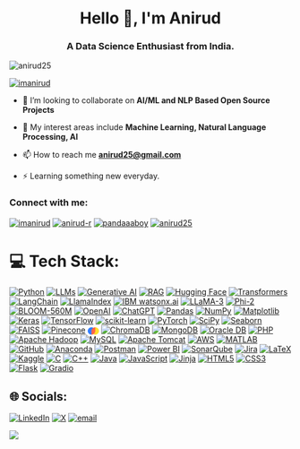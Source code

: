 <!--
**anirud25/anirud25** is a ✨ _special_ ✨ repository because its `README.md` (this file) appears on your GitHub profile.

Here are some ideas to get you started:

-  I’m currently working on ...
-  I’m currently learning ...
-  I’m looking to collaborate on ...
- 🤔 I’m looking for help with ...
- 💬 Ask me about ...
- 📫 How to reach me: ...
- 😄 Pronouns: ...
- ⚡ Fun fact: ...
-->

<h1 align="center">Hello 👋, I'm Anirud</h1>

<h3 align="center">A Data Science Enthusiast from India.</h3>

<p align="left"> <img src="https://komarev.com/ghpvc/?username=anirud25&label=Profile%20views&color=0e75b6&style=flat" alt="anirud25" /> </p>

<p align="left"> <a href="https://twitter.com/imanirud" target="blank"><img src="https://img.shields.io/twitter/follow/imanirud?logo=twitter&style=for-the-badge" alt="imanirud" /></a> </p>

- 👯 I’m looking to collaborate on **AI/ML and NLP Based Open Source Projects**

- 🔭 My interest areas include **Machine Learning, Natural Language Processing, AI**

- 📫 How to reach me **anirud25@gmail.com**

- ⚡ Learning something new everyday. 

<h3 align="left">Connect with me:</h3>
<p align="left">
<a href="https://twitter.com/imanirud" target="blank"><img align="center" src="https://raw.githubusercontent.com/rahuldkjain/github-profile-readme-generator/master/src/images/icons/Social/twitter.svg" alt="imanirud" height="30" width="40" /></a>
<a href="https://linkedin.com/in/anirud-r" target="blank"><img align="center" src="https://raw.githubusercontent.com/rahuldkjain/github-profile-readme-generator/master/src/images/icons/Social/linked-in-alt.svg" alt="anirud-r" height="30" width="40" /></a>
<a href="https://kaggle.com/pandaaaboy" target="blank"><img align="center" src="https://raw.githubusercontent.com/rahuldkjain/github-profile-readme-generator/master/src/images/icons/Social/kaggle.svg" alt="pandaaaboy" height="30" width="40" /></a>
<a href="https://www.hackerrank.com/anirud25" target="blank"><img align="center" src="https://raw.githubusercontent.com/rahuldkjain/github-profile-readme-generator/master/src/images/icons/Social/hackerrank.svg" alt="anirud25" height="30" width="40" /></a>
</p>


# 💻 Tech Stack:
[![Python](https://img.shields.io/badge/Python-3670A0?style=flat&logo=python&logoColor=ffdd54)](https://www.python.org/)
[![LLMs](https://img.shields.io/badge/LLMs-FF6F00?style=flat&logo=openai&logoColor=white)](#)
[![Generative AI](https://img.shields.io/badge/Generative%20AI-FF8C00?style=flat)](https://www.ibm.com/think/topics/generative-ai)
[![RAG](https://img.shields.io/badge/RAG-Retrieval--Augmented--Generation-4B9CE2?style=flat)](https://en.wikipedia.org/wiki/Retrieval-augmented_generation)
[![Hugging Face](https://img.shields.io/badge/HuggingFace-FFD21E?style=flat&logo=huggingface&logoColor=black)](https://huggingface.co/)
[![Transformers](https://img.shields.io/badge/Transformers-005BBB?style=flat&logo=huggingface&logoColor=white)](https://huggingface.co/transformers)
[![LangChain](https://img.shields.io/badge/LangChain-00A6FF?style=flat&logo=langchain&logoColor=white)](https://langchain.com/)
[![LlamaIndex](https://img.shields.io/badge/LlamaIndex-FF6B6B?style=flat&logo=llamaindex&logoColor=white)](https://www.llamaindex.ai/)
[![IBM watsonx.ai](https://img.shields.io/badge/watsonx.ai-000000?style=flat&logo=ibm&logoColor=white)](https://www.ibm.com/products/watsonx-ai)
[![LLaMA-3](https://img.shields.io/badge/LLaMA-3B-222222?style=flat&logo=huggingface&logoColor=white)](https://huggingface.co/meta-llama/Llama-3.2-3B)
[![Phi-2](https://img.shields.io/badge/Phi-2-style=flat&logo=huggingface&logoColor=white)](https://huggingface.co/microsoft/phi-2)
[![BLOOM-560M](https://img.shields.io/badge/BLOOM-560M-FF4B4B?style=flat&logo=huggingface&logoColor=white)](https://huggingface.co/bigscience/bloom-560m)
[![OpenAI](https://img.shields.io/badge/OpenAI-412991?style=flat&logo=openai&logoColor=white)](https://openai.com/)
[![ChatGPT](https://img.shields.io/badge/ChatGPT-00A67E?style=flat&logo=openai&logoColor=white)](https://chat.openai.com/)
[![Pandas](https://img.shields.io/badge/Pandas-150458?style=flat&logo=pandas&logoColor=white)](https://pandas.pydata.org/)
[![NumPy](https://img.shields.io/badge/NumPy-013243?style=flat&logo=numpy&logoColor=white)](https://numpy.org/)
[![Matplotlib](https://img.shields.io/badge/Matplotlib-ffffff?style=flat&logo=matplotlib&logoColor=black)](https://matplotlib.org/)
[![Keras](https://img.shields.io/badge/Keras-D00000?style=flat&logo=keras&logoColor=white)](https://keras.io/)
[![TensorFlow](https://img.shields.io/badge/TensorFlow-FF6F00?style=flat&logo=tensorflow&logoColor=white)](https://www.tensorflow.org/)
[![scikit-learn](https://img.shields.io/badge/scikit--learn-F7931E?style=flat&logo=scikit-learn&logoColor=white)](https://scikit-learn.org/)
[![PyTorch](https://img.shields.io/badge/PyTorch-EE4C2C?style=flat&logo=pytorch&logoColor=white)](https://pytorch.org/)
[![SciPy](https://img.shields.io/badge/SciPy-0C55A5?style=flat&logo=scipy&logoColor=white)](https://scipy.org/)
[![Seaborn](https://img.shields.io/badge/Seaborn-4B8BBE?style=flat&logo=seaborn&logoColor=white)](https://seaborn.pydata.org/)
[![FAISS](https://img.shields.io/badge/FAISS-3B5998?style=flat&logo=faiss&logoColor=white)](https://faiss.ai/)
[![Pinecone](https://img.shields.io/badge/Pinecone-00C2A8?style=flat&logo=pinecone&logoColor=white)](https://www.pinecone.io/)
<img src="assets/chromadb.svg" alt="ChromaDB" width="20" style="vertical-align:middle"/>
[![ChromaDB](https://img.shields.io/badge/ChromaDB-6C5CE7?style=flat)](https://trychroma.com/)
[![MongoDB](https://img.shields.io/badge/MongoDB-4ea94b?style=flat&logo=mongodb&logoColor=white)](https://www.mongodb.com/)
[![Oracle DB](https://img.shields.io/badge/Oracle%20DB-F80000?style=flat&logo=databricks&logoColor=white)](https://www.oracle.com/database/)
[![PHP](https://img.shields.io/badge/PHP-777BB4?style=flat&logo=php&logoColor=white)](https://www.php.net/)
[![Apache Hadoop](https://img.shields.io/badge/Apache%20Hadoop-66CCFF?style=flat&logo=apachehadoop&logoColor=black)](https://hadoop.apache.org/) 
[![MySQL](https://img.shields.io/badge/MySQL-4479A1?style=flat&logo=mysql&logoColor=white)](https://www.mysql.com/) 
[![Apache Tomcat](https://img.shields.io/badge/Apache%20Tomcat-F8DC75?style=flat&logo=apache-tomcat&logoColor=black)](https://tomcat.apache.org/)
[![AWS](https://img.shields.io/badge/AWS-FF9900?style=flat&logo=amazon-aws&logoColor=white)](https://aws.amazon.com/) 
[![MATLAB](https://img.shields.io/badge/MATLAB-e3792b?style=flat&logo=mathworks&logoColor=white)](https://www.mathworks.com/)
[![GitHub](https://img.shields.io/badge/GitHub-121011?style=flat&logo=github&logoColor=white)](https://github.com/)
[![Anaconda](https://img.shields.io/badge/Anaconda-44A833?style=flat&logo=anaconda&logoColor=white)](https://www.anaconda.com/)
[![Postman](https://img.shields.io/badge/Postman-FF6C37?style=flat&logo=postman&logoColor=white)](https://www.postman.com/)
[![Power BI](https://img.shields.io/badge/Power%20BI-F2C811?style=flat&logo=powerbi&logoColor=black)](https://powerbi.microsoft.com/)
[![SonarQube](https://img.shields.io/badge/SonarQube-000000?style=flat&logo=sonarqube&logoColor=4E9BCD)](https://www.sonarqube.org/)
[![Jira](https://img.shields.io/badge/Jira-0A0FFF?style=flat&logo=jira&logoColor=white)](https://www.atlassian.com/software/jira)
[![LaTeX](https://img.shields.io/badge/LaTeX-008080?style=flat&logo=latex&logoColor=white)](https://www.latex-project.org/)
[![Kaggle](https://img.shields.io/badge/Kaggle-20BEFF?style=flat&logo=kaggle&logoColor=white)](https://www.kaggle.com/)
[![C](https://img.shields.io/badge/C-00599C?style=flat&logo=c&logoColor=white)](https://www.cprogramming.com/)
[![C++](https://img.shields.io/badge/C++-00599C?style=flat&logo=c%2B%2B&logoColor=white)](https://isocpp.org/)
[![Java](https://img.shields.io/badge/Java-ED8B00?style=flat&logo=openjdk&logoColor=white)](https://www.java.com/)
[![JavaScript](https://img.shields.io/badge/JavaScript-323330?style=flat&logo=javascript&logoColor=F7DF1E)](https://developer.mozilla.org/en-US/docs/Web/JavaScript)
[![Jinja](https://img.shields.io/badge/Jinja-ffffff?style=flat&logo=jinja&logoColor=black)](https://jinja.palletsprojects.com/)
[![HTML5](https://img.shields.io/badge/HTML5-E34F26?style=flat&logo=html5&logoColor=white)](https://developer.mozilla.org/en-US/docs/Web/Guide/HTML/HTML5)
[![CSS3](https://img.shields.io/badge/CSS3-1572B6?style=flat&logo=css3&logoColor=white)](https://www.w3schools.com/css/)
[![Flask](https://img.shields.io/badge/Flask-000000?style=flat&logo=flask&logoColor=white)](https://flask.palletsprojects.com/)
[![Gradio](https://img.shields.io/badge/Gradio-3E5AFF?style=flat&logo=gradio&logoColor=white)](https://gradio.app/)




## 🌐 Socials:
[![LinkedIn](https://img.shields.io/badge/LinkedIn-%230077B5.svg?logo=linkedin&logoColor=white)](https://linkedin.com/in/anirud-r) [![X](https://img.shields.io/badge/X-black.svg?logo=X&logoColor=white)](https://x.com/@ImAnirud) [![email](https://img.shields.io/badge/Email-D14836?logo=gmail&logoColor=white)](mailto:anirud25@gmail.com) 

![](https://github-readme-stats.vercel.app/api/top-langs/?username=anirud25&theme=dark&hide_border=false&include_all_commits=true&count_private=true&layout=compact)


<!-- Proudly created with GPRM ( https://gprm.itsvg.in ) -->
